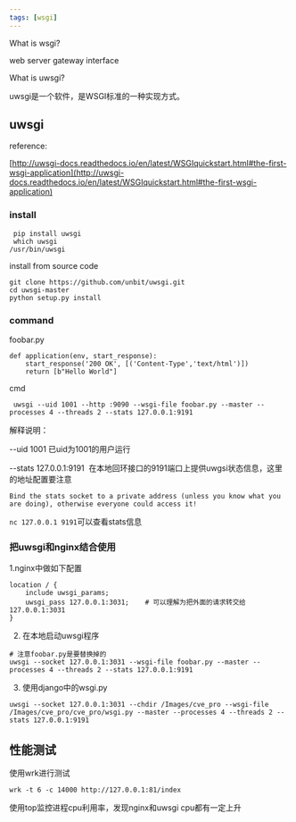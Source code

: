 ```yaml
---
tags: [wsgi]
---
```


 What is wsgi?
 
 web server gateway interface
 
 What is uwsgi?
 
 uwsgi是一个软件，是WSGI标准的一种实现方式。
 
 ## uwsgi
 reference:
 
 [http://uwsgi-docs.readthedocs.io/en/latest/WSGIquickstart.html#the-first-wsgi-application](http://uwsgi-docs.readthedocs.io/en/latest/WSGIquickstart.html#the-first-wsgi-application)
 
 ### install
 
```
 pip install uwsgi
 which uwsgi
/usr/bin/uwsgi
```

install from source code

```
git clone https://github.com/unbit/uwsgi.git
cd uwsgi-master
python setup.py install

```
### command
foobar.py
```
def application(env, start_response):
    start_response('200 OK', [('Content-Type','text/html')])
    return [b"Hello World"]
```

cmd
```
 uwsgi --uid 1001 --http :9090 --wsgi-file foobar.py --master --processes 4 --threads 2 --stats 127.0.0.1:9191
```
解释说明：

--uid 1001 已uid为1001的用户运行

--stats 127.0.0.1:9191  在本地回环接口的9191端口上提供uwgsi状态信息，这里的地址配置要注意

`Bind the stats socket to a private address (unless you know what you are doing), otherwise everyone could access it!`

`nc 127.0.0.1 9191`可以查看stats信息

### 把uwsgi和nginx结合使用
1.nginx中做如下配置

```
location / {
    include uwsgi_params;
    uwsgi_pass 127.0.0.1:3031;    # 可以理解为把外面的请求转交给127.0.0.1:3031
}
```
2. 在本地启动uwsgi程序
```
# 注意foobar.py是要替换掉的
uwsgi --socket 127.0.0.1:3031 --wsgi-file foobar.py --master --processes 4 --threads 2 --stats 127.0.0.1:9191
```

3. 使用django中的wsgi.py
```
uwsgi --socket 127.0.0.1:3031 --chdir /Images/cve_pro --wsgi-file /Images/cve_pro/cve_pro/wsgi.py --master --processes 4 --threads 2 --stats 127.0.0.1:9191

```


## 性能测试

使用wrk进行测试
```
wrk -t 6 -c 14000 http://127.0.0.1:81/index
```
使用top监控进程cpu利用率，发现nginx和uwsgi cpu都有一定上升

